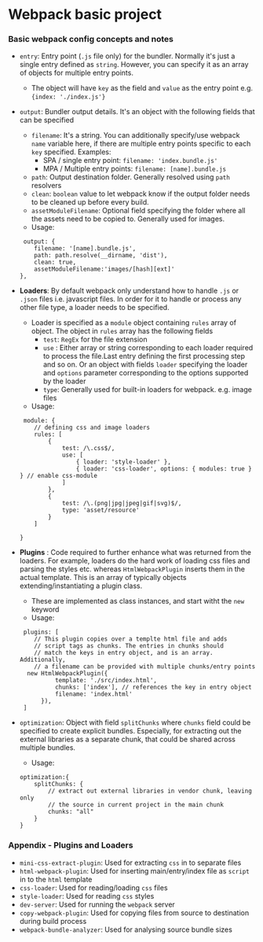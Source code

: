 # Webpack basic project

### Basic webpack config concepts and notes

- `entry`: Entry point (`.js` file only) for the bundler. Normally it's just a single entry defined as `string`. However, you can specify it as an array of objects for multiple entry points.
  - The object will have `key` as the field and `value` as the entry point e.g. `{index: './index.js'}`
- `output`: Bundler output details. It's an object with the following fields that can be specified
  - `filename`: It's a string. You can additionally specify/use webpack `name` variable here, if there are multiple entry points specific to each `key` specified. Examples:
    - SPA / single entry point: `filename: 'index.bundle.js'`
    - MPA / Multiple entry points: `filename: [name].bundle.js`
  - `path`: Output destination folder. Generally resolved using `path` resolvers
  - `clean`: `boolean` value to let webpack know if the output folder needs to be cleaned up before every build.
  - `assetModuleFilename`: Optional field specifying the folder where all the assets need to be copied to. Generally used for images.
  - Usage:
  ```
   output: {
      filename: '[name].bundle.js',
      path: path.resolve(__dirname, 'dist'),
      clean: true,
      assetModuleFilename:'images/[hash][ext]'
  },
  ```
- **Loaders**: By default webpack only understand how to handle `.js` or `.json` files i.e. javascript files. In order for it to handle or process any other file type, a loader needs to be specified.

  - Loader is specified as a `module` object containing `rules` array of object. The object in `rules` array has the following fields
    - `test`: `RegEx` for the file extension
    - `use` : Either array or string corresponding to each loader required to process the file.Last entry defining the first processing step and so on. Or an object with fields `loader` specifying the loader and `options` parameter corresponding to the options supported by the loader
    - `type`: Generally used for built-in loaders for webpack. e.g. image files
  - Usage:

  ```
   module: {
      // defining css and image loaders
      rules: [
          {
              test: /\.css$/,
              use: [
                  { loader: 'style-loader' },
                  { loader: 'css-loader', options: { modules: true } } // enable css-module
              ]
          },
          {
              test: /\.(png|jpg|jpeg|gif|svg)$/,
              type: 'asset/resource'
          }
      ]

  }
  ```

- **Plugins** : Code required to further enhance what was returned from the loaders. For example, loaders do the hard work of loading css files and parsing the styles etc. whereas `HtmlWebpackPlugin` inserts them in the actual template. This is an array of typically objects extending/instantiating a plugin class.
  - These are implemented as class instances, and start witht the `new` keyword
  - Usage:
  ```
   plugins: [
      // This plugin copies over a templte html file and adds
      // script tags as chunks. The entries in chunks should
      // match the keys in entry object, and is an array. Additionally,
      // a filename can be provided with multiple chunks/entry points
    new HtmlWebpackPlugin({
            template: './src/index.html',
            chunks: ['index'], // references the key in entry object
            filename: 'index.html'
        }),
   ]
  ```
- `optimization`: Object with field `splitChunks` where `chunks` field could be specified to create explicit bundles. Especially, for extracting out the external libraries as a separate chunk, that could be shared across multiple bundles.
    - Usage:
    ```
    optimization:{
        splitChunks: {
            // extract out external libraries in vendor chunk, leaving only
            // the source in current project in the main chunk
            chunks: "all"
        }
    }
    ```

### Appendix - Plugins and Loaders
- `mini-css-extract-plugin`: Used for extracting `css` in to separate files
- `html-webpack-plugin`: Used for inserting main/entry/index file as `script` in to the `html` template
- `css-loader`: Used for reading/loading `css` files
- `style-loader`: Used for reading `css` styles
- `dev-server`: Used for running the `webpack` server
- `copy-webpack-plugin`: Used for copying files from source to destination during build process
- `webpack-bundle-analyzer`: Used for analysing source bundle sizes
